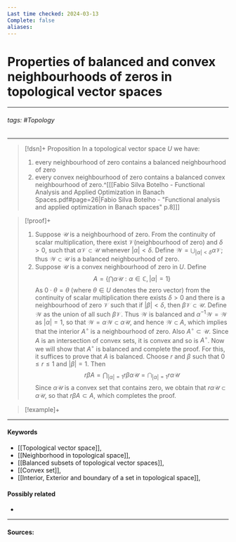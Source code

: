 ```yaml
---
Last time checked: 2024-03-13
Complete: false
aliases:
---
```

# Properties of balanced and convex neighbourhoods of zeros in topological vector spaces
***
###### tags: #Topology 
***
>[!dsn]+ Proposition
>In a topological vector space $U$ we have:
>1. every neighbourhood of zero contains a balanced neighbourhood of zero
>2. every convex neighbourhood of zero contains a balanced convex neighbourhood of zero.^[[[Fabio Silva Botelho - Functional Analysis and Applied Optimization in Banach Spaces.pdf#page=26|Fabio Silva Botelho - "Functional analysis and applied optimization in Banach spaces" p.8]]]

>[!proof]+
>1. Suppose $\mathcal{U}$ is a neighbourhood of zero. From the continuity of scalar multiplication, there exist $\mathcal{V}$(neighbourhood of zero) and $\delta>0$, such that $\alpha\mathcal{V}\subset\mathcal{U}$ whenever $|\alpha|<\delta$. Define $\mathcal{W}=\bigcup_{|\alpha|<\delta}\alpha\mathcal{V}$; thus $\mathcal{W}\subset\mathcal{U}$ is a balanced neighbourhood of zero.
>2. Suppose $\mathcal{U}$ is a convex neighbourhood of zero in $U$. Define
>   $$A=\left\{\bigcap\alpha\mathcal{U}:\alpha\in\mathbb{C},|\alpha|=1 \right\}$$
>   As $0\cdot\theta=\theta$ (where $\theta\in U$ denotes the zero vector) from the continuity of scalar multiplication there exists $\delta>0$ and there is a neighbourhood of zero $\mathcal{V}$ such that if $|\beta|<\delta$, then $\beta\mathcal{V}\subset\mathcal{U}$. Define $\mathcal{W}$ as the union of all such $\beta\mathcal{V}$. Thus $\mathcal{W}$ is balanced and $\alpha^{-1}\mathcal{W}=\mathcal{W}$ as $|\alpha|=1$, so that $\mathcal{W}=\alpha\mathcal{W}\subset\alpha\mathcal{U}$, and hence $\mathcal{W}\subset A$, which implies that the interior $A^{\circ}$ is a neighbourhood of zero. Also $A^{\circ}\subset\mathcal{U}$. Since $A$ is an intersection of convex sets, it is convex and so is $A^{\circ}$. Now we will show that $A^{\circ}$ is balanced and complete the proof. For this, it suffices to prove that $A$ is balanced. Choose $r$ and $\beta$ such that $0\le r\le1$ and $|\beta|=1$. Then
>   $$r\beta A=\bigcap_{|\alpha|=1}r\beta\alpha\mathcal{U}=\bigcap_{|\alpha|=1}r\alpha\mathcal{U}$$
>   Since $\alpha\mathcal{U}$ is a convex set that contains zero, we obtain that $r\alpha\mathcal{U}\subset\alpha\mathcal{U}$, so that $r\beta A\subset A$, which completes the proof.


>[!example]+
>
***
#### Keywords
- [[Topological vector space]],
- [[Neighborhood in topological space]],
- [[Balanced subsets of topological vector spaces]],
- [[Convex set]],
- [[Interior, Exterior and boundary of a set in topological space]],
#### Possibly related
- 
***
#### Sources:
